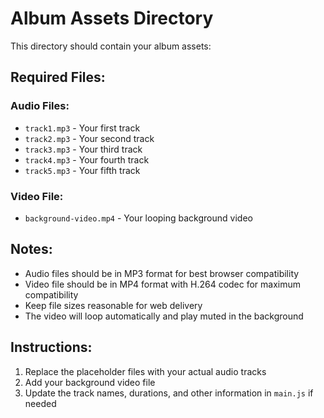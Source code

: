 # Album Assets Directory

This directory should contain your album assets:

## Required Files:

### Audio Files:
- `track1.mp3` - Your first track
- `track2.mp3` - Your second track  
- `track3.mp3` - Your third track
- `track4.mp3` - Your fourth track
- `track5.mp3` - Your fifth track

### Video File:
- `background-video.mp4` - Your looping background video

## Notes:
- Audio files should be in MP3 format for best browser compatibility
- Video file should be in MP4 format with H.264 codec for maximum compatibility
- Keep file sizes reasonable for web delivery
- The video will loop automatically and play muted in the background

## Instructions:
1. Replace the placeholder files with your actual audio tracks
2. Add your background video file
3. Update the track names, durations, and other information in `main.js` if needed
